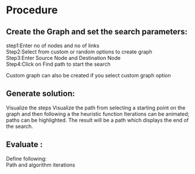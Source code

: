 # Procedure

## Create the Graph and set the search parameters:
step1:Enter no of nodes and no of links \
Step2:Select from custom or random options to create graph \
Step3:Enter Source Node and Destination Node \
Step4:Click on Find path to start the search 

Custom graph can also be created if you select custom graph option 

## Generate solution:
Visualize the steps 
Visualize the path from selecting a starting point on the graph and then following a the heuristic function
Iterations can be animated; paths can be highlighted.
The result will be a path which displays the end of the search.

## Evaluate :
Define following:	
Path and algorithm iterations

